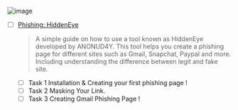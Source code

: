 ![image](https://user-images.githubusercontent.com/51442719/172142953-ad6a76a6-fb90-4c58-b63a-288cd917482b.png)

- [ ] [Phishing: HiddenEye](https://tryhackme.com/room/phishinghiddeneye)
  > A simple guide on how to use a tool known as HiddenEye developed by ANONUD4Y. This tool helps you create a phishing page for different sites such as Gmail, Snapchat, Paypal and more. Including understanding the difference between legit and fake site.
    - [ ] Task 1  Installation & Creating your first phishing page !
    - [ ] Task 2  Masking Your Link.
    - [ ] Task 3  Creating Gmail Phishing Page !
